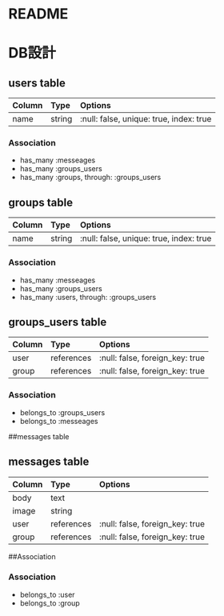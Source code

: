 # README

# DB設計

## users table

| Column         | Type           |Options        |
| :------------- | :------------- |:------------- |
| name           | string         |:null: false, unique: true, index: true|

### Association
- has_many :messeages
- has_many :groups_users
- has_many :groups, through: :groups_users

## groups table

| Column         | Type           |Options        |
| :------------- | :------------- |:------------- |
| name           | string         |:null: false, unique: true, index: true|

### Association
- has_many :messeages
- has_many :groups_users
- has_many :users, through: :groups_users

## groups_users table

| Column         | Type           |Options        |
| :------------- | :------------- |:------------- |
| user           | references     |:null: false, foreign_key: true|
| group          | references     |:null: false, foreign_key: true|

### Association
- belongs_to :groups_users
- belongs_to :messeages

##messages table
## messages table

| Column         | Type           |Options        |
| :------------- | :------------- |:------------- |
| body           | text           |               |
| image          | string         |               |
| user           | references     |:null: false, foreign_key: true|
| group          | references     |:null: false, foreign_key: true|

##Association
### Association
- belongs_to :user
- belongs_to :group
